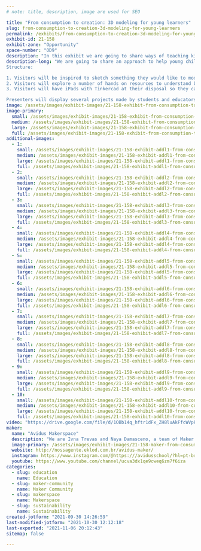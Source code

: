 ```yaml
---
# note: title, description, image are used for SEO

title: "From consumption to creation: 3D modeling for young learners"
slug: from-consumption-to-creation-3d-modeling-for-young-learners
permalink: /exhibits/from-consumption-to-creation-3d-modeling-for-young-learners/
exhibit-id: 21-158
exhibit-zone: "Opportunity"
space-number: "OD9"
description: "In this exhibit we are going to share ways of teaching kids about 3D modeling in a hands-on approach"
description-long: "We are going to share an approach to help young children get started on 3D modeling. This approach has been presented at the ISTE Live Conference 2021 during the Maker Playgrounds strand dedicated to best practices for the future of maker education.
Structure:

1. Visitors will be inspired to sketch something they would like to model on paper;
2. Visitors will explore a number of hands on resources to understand basic principles of 3D modeling like cropping, extruding and merging 3D shapes. Theses resources include a 3D Cartesian plane, 3D printed shapes, play dough, styrofoam solids, paper, scissors, sticks and cutters that can be used to cut, merge and extrude shapes.
3. Visitors will have iPads with Tinkercad at their disposal so they can create 3D models that can be uploaded to the printer or explored in augmented reality.

Presenters will display several projects made by students and educators to inspire guests. They include 3d parts for magnetic child-friendly circuit tiles, parts for open-ended toys, play dough cutters, action figures, toys replacement parts and others."
image: /assets/images/exhibit-images/21-158-exhibit-from-consumption-to-creation-3d-modeling-for-young-learners-captura-de-tela-2021-09-30-as-13-11-34-large.png
image-primary: 
  small: /assets/images/exhibit-images/21-158-exhibit-from-consumption-to-creation-3d-modeling-for-young-learners-captura-de-tela-2021-09-30-as-13-11-34-small.png
  medium: /assets/images/exhibit-images/21-158-exhibit-from-consumption-to-creation-3d-modeling-for-young-learners-captura-de-tela-2021-09-30-as-13-11-34-medium.png
  large: /assets/images/exhibit-images/21-158-exhibit-from-consumption-to-creation-3d-modeling-for-young-learners-captura-de-tela-2021-09-30-as-13-11-34-large.png
  full: /assets/images/exhibit-images/21-158-exhibit-from-consumption-to-creation-3d-modeling-for-young-learners-captura-de-tela-2021-09-30-as-13-11-34-full.png
additional-images: 
  - 1:
    small: /assets/images/exhibit-images/21-158-exhibit-addl1-from-consumption-to-creation-3d-modeling-for-young-learners-captura-de-tela-2021-09-30-as-13-08-35-small.png
    medium: /assets/images/exhibit-images/21-158-exhibit-addl1-from-consumption-to-creation-3d-modeling-for-young-learners-captura-de-tela-2021-09-30-as-13-08-35-medium.png
    large: /assets/images/exhibit-images/21-158-exhibit-addl1-from-consumption-to-creation-3d-modeling-for-young-learners-captura-de-tela-2021-09-30-as-13-08-35-large.png
    full: /assets/images/exhibit-images/21-158-exhibit-addl1-from-consumption-to-creation-3d-modeling-for-young-learners-captura-de-tela-2021-09-30-as-13-08-35-full.png
  - 2:
    small: /assets/images/exhibit-images/21-158-exhibit-addl2-from-consumption-to-creation-3d-modeling-for-young-learners-captura-de-tela-2021-09-30-as-13-27-20-small.png
    medium: /assets/images/exhibit-images/21-158-exhibit-addl2-from-consumption-to-creation-3d-modeling-for-young-learners-captura-de-tela-2021-09-30-as-13-27-20-medium.png
    large: /assets/images/exhibit-images/21-158-exhibit-addl2-from-consumption-to-creation-3d-modeling-for-young-learners-captura-de-tela-2021-09-30-as-13-27-20-large.png
    full: /assets/images/exhibit-images/21-158-exhibit-addl2-from-consumption-to-creation-3d-modeling-for-young-learners-captura-de-tela-2021-09-30-as-13-27-20-full.png
  - 3:
    small: /assets/images/exhibit-images/21-158-exhibit-addl3-from-consumption-to-creation-3d-modeling-for-young-learners-captura-de-tela-2021-09-30-as-13-27-32-small.png
    medium: /assets/images/exhibit-images/21-158-exhibit-addl3-from-consumption-to-creation-3d-modeling-for-young-learners-captura-de-tela-2021-09-30-as-13-27-32-medium.png
    large: /assets/images/exhibit-images/21-158-exhibit-addl3-from-consumption-to-creation-3d-modeling-for-young-learners-captura-de-tela-2021-09-30-as-13-27-32-large.png
    full: /assets/images/exhibit-images/21-158-exhibit-addl3-from-consumption-to-creation-3d-modeling-for-young-learners-captura-de-tela-2021-09-30-as-13-27-32-full.png
  - 4:
    small: /assets/images/exhibit-images/21-158-exhibit-addl4-from-consumption-to-creation-3d-modeling-for-young-learners-captura-de-tela-2021-09-30-as-14-57-03-small.png
    medium: /assets/images/exhibit-images/21-158-exhibit-addl4-from-consumption-to-creation-3d-modeling-for-young-learners-captura-de-tela-2021-09-30-as-14-57-03-medium.png
    large: /assets/images/exhibit-images/21-158-exhibit-addl4-from-consumption-to-creation-3d-modeling-for-young-learners-captura-de-tela-2021-09-30-as-14-57-03-large.png
    full: /assets/images/exhibit-images/21-158-exhibit-addl4-from-consumption-to-creation-3d-modeling-for-young-learners-captura-de-tela-2021-09-30-as-14-57-03-full.png
  - 5:
    small: /assets/images/exhibit-images/21-158-exhibit-addl5-from-consumption-to-creation-3d-modeling-for-young-learners-captura-de-tela-2021-09-30-as-14-57-12-small.png
    medium: /assets/images/exhibit-images/21-158-exhibit-addl5-from-consumption-to-creation-3d-modeling-for-young-learners-captura-de-tela-2021-09-30-as-14-57-12-medium.png
    large: /assets/images/exhibit-images/21-158-exhibit-addl5-from-consumption-to-creation-3d-modeling-for-young-learners-captura-de-tela-2021-09-30-as-14-57-12-large.png
    full: /assets/images/exhibit-images/21-158-exhibit-addl5-from-consumption-to-creation-3d-modeling-for-young-learners-captura-de-tela-2021-09-30-as-14-57-12-full.png
  - 6:
    small: /assets/images/exhibit-images/21-158-exhibit-addl6-from-consumption-to-creation-3d-modeling-for-young-learners-captura-de-tela-2021-09-30-as-14-57-23-small.png
    medium: /assets/images/exhibit-images/21-158-exhibit-addl6-from-consumption-to-creation-3d-modeling-for-young-learners-captura-de-tela-2021-09-30-as-14-57-23-medium.png
    large: /assets/images/exhibit-images/21-158-exhibit-addl6-from-consumption-to-creation-3d-modeling-for-young-learners-captura-de-tela-2021-09-30-as-14-57-23-large.png
    full: /assets/images/exhibit-images/21-158-exhibit-addl6-from-consumption-to-creation-3d-modeling-for-young-learners-captura-de-tela-2021-09-30-as-14-57-23-full.png
  - 7:
    small: /assets/images/exhibit-images/21-158-exhibit-addl7-from-consumption-to-creation-3d-modeling-for-young-learners-captura-de-tela-2021-09-30-as-14-57-33-small.png
    medium: /assets/images/exhibit-images/21-158-exhibit-addl7-from-consumption-to-creation-3d-modeling-for-young-learners-captura-de-tela-2021-09-30-as-14-57-33-medium.png
    large: /assets/images/exhibit-images/21-158-exhibit-addl7-from-consumption-to-creation-3d-modeling-for-young-learners-captura-de-tela-2021-09-30-as-14-57-33-large.png
    full: /assets/images/exhibit-images/21-158-exhibit-addl7-from-consumption-to-creation-3d-modeling-for-young-learners-captura-de-tela-2021-09-30-as-14-57-33-full.png
  - 8:
    small: /assets/images/exhibit-images/21-158-exhibit-addl8-from-consumption-to-creation-3d-modeling-for-young-learners-captura-de-tela-2021-09-30-as-14-57-42-small.png
    medium: /assets/images/exhibit-images/21-158-exhibit-addl8-from-consumption-to-creation-3d-modeling-for-young-learners-captura-de-tela-2021-09-30-as-14-57-42-medium.png
    large: /assets/images/exhibit-images/21-158-exhibit-addl8-from-consumption-to-creation-3d-modeling-for-young-learners-captura-de-tela-2021-09-30-as-14-57-42-large.png
    full: /assets/images/exhibit-images/21-158-exhibit-addl8-from-consumption-to-creation-3d-modeling-for-young-learners-captura-de-tela-2021-09-30-as-14-57-42-full.png
  - 9:
    small: /assets/images/exhibit-images/21-158-exhibit-addl9-from-consumption-to-creation-3d-modeling-for-young-learners-captura-de-tela-2021-09-30-as-14-57-50-small.png
    medium: /assets/images/exhibit-images/21-158-exhibit-addl9-from-consumption-to-creation-3d-modeling-for-young-learners-captura-de-tela-2021-09-30-as-14-57-50-medium.png
    large: /assets/images/exhibit-images/21-158-exhibit-addl9-from-consumption-to-creation-3d-modeling-for-young-learners-captura-de-tela-2021-09-30-as-14-57-50-large.png
    full: /assets/images/exhibit-images/21-158-exhibit-addl9-from-consumption-to-creation-3d-modeling-for-young-learners-captura-de-tela-2021-09-30-as-14-57-50-full.png
  - 10:
    small: /assets/images/exhibit-images/21-158-exhibit-addl10-from-consumption-to-creation-3d-modeling-for-young-learners-captura-de-tela-2021-09-30-as-14-57-57-small.png
    medium: /assets/images/exhibit-images/21-158-exhibit-addl10-from-consumption-to-creation-3d-modeling-for-young-learners-captura-de-tela-2021-09-30-as-14-57-57-medium.png
    large: /assets/images/exhibit-images/21-158-exhibit-addl10-from-consumption-to-creation-3d-modeling-for-young-learners-captura-de-tela-2021-09-30-as-14-57-57-large.png
    full: /assets/images/exhibit-images/21-158-exhibit-addl10-from-consumption-to-creation-3d-modeling-for-young-learners-captura-de-tela-2021-09-30-as-14-57-57-full.png
video: "https://drive.google.com/file/d/1OBb14q_hftr1dFx_ZH8luAkFfcWVpPIK/view?usp=sharing"
maker: 
  name: "Avidus Makerspace"
  description: "We are Ivna Trevas and Naya Damasceno, a team of Maker educators from Avidus School, a K-5 bilingual school in Brazil, who love to share maker practices with other makers."
  image-primary: /assets/images/exhibit-images/21-158-maker-from-consumption-to-creation-3d-modeling-for-young-learners-captura-de-tela-2021-09-29-as-19-03-19-medium.png
  website: http://nossagente.eklod.com.br/avidus-maker/
  instagram: https://www.instagram.com/@https:///avidusschool/?hl=pt-br
  youtube: https://www.youtube.com/channel/ucva3dx1qe9cweq6zm7f6iza
categories: 
  - slug: education
    name: Education
  - slug: maker-community
    name: Maker Community
  - slug: makerspace
    name: Makerspace
  - slug: sustainability
    name: Sustainability
created-jotform: "2021-09-30 14:26:59"
last-modified-jotform: "2021-10-30 12:12:18"
last-exported: "2021-11-06 20:12:43"
sitemap: false

---
```

